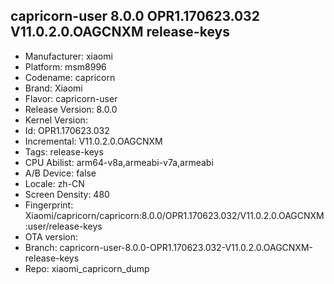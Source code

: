 ## capricorn-user 8.0.0 OPR1.170623.032 V11.0.2.0.OAGCNXM release-keys
- Manufacturer: xiaomi
- Platform: msm8996
- Codename: capricorn
- Brand: Xiaomi
- Flavor: capricorn-user
- Release Version: 8.0.0
- Kernel Version: 
- Id: OPR1.170623.032
- Incremental: V11.0.2.0.OAGCNXM
- Tags: release-keys
- CPU Abilist: arm64-v8a,armeabi-v7a,armeabi
- A/B Device: false
- Locale: zh-CN
- Screen Density: 480
- Fingerprint: Xiaomi/capricorn/capricorn:8.0.0/OPR1.170623.032/V11.0.2.0.OAGCNXM:user/release-keys
- OTA version: 
- Branch: capricorn-user-8.0.0-OPR1.170623.032-V11.0.2.0.OAGCNXM-release-keys
- Repo: xiaomi_capricorn_dump
